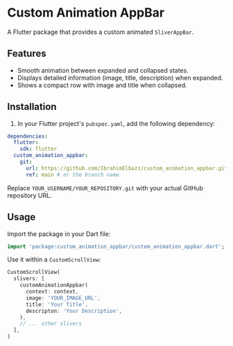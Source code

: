 # Custom Animation AppBar

A Flutter package that provides a custom animated `SliverAppBar`.

## Features

- Smooth animation between expanded and collapsed states.
- Displays detailed information (image, title, description) when expanded.
- Shows a compact row with image and title when collapsed.

## Installation

1.  In your Flutter project's `pubspec.yaml`, add the following dependency:

```yaml
dependencies:
  flutter:
    sdk: flutter
  custom_animation_appbar:
    git:
      url: https://github.com/IbrahimElbazz/custom_animation_appbar.git
      ref: main # or the branch name
```

Replace `YOUR_USERNAME/YOUR_REPOSITORY.git` with your actual GitHub repository URL.

## Usage

Import the package in your Dart file:

```dart
import 'package:custom_animation_appbar/custom_animation_appbar.dart';
```

Use it within a `CustomScrollView`:

```dart
CustomScrollView(
  slivers: [
    customAnimationAppbar(
      context: context,
      image: 'YOUR_IMAGE_URL',
      title: 'Your Title',
      descripton: 'Your Description',
    ),
    // ... other slivers
  ],
)
```
